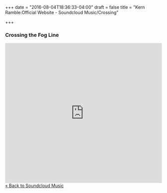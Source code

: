 +++
date = "2016-08-04T18:36:33-04:00"
draft = false
title = "Kern Ramble:Official Website - Soundcloud Music/Crossing" 

+++


<div itemscope itemtype="http://schema.org/MusicAlbum">

  <h3><span itemprop="name">Crossing the Fog Line</span></h3>
  <iframe width="100%" height="450" scrolling="no" frameborder="no" src="https://w.soundcloud.com/player/?url=https%3A//api.soundcloud.com/playlists/89738510&amp;auto_play=false&amp;hide_related=false&amp;show_comments=true&amp;show_user=true&amp;show_reposts=false&amp;visual=false"></iframe>

</div>

<div><a href="/soundcloud/" alt="Store">&laquo; Back to Soundcloud Music</a></div>

